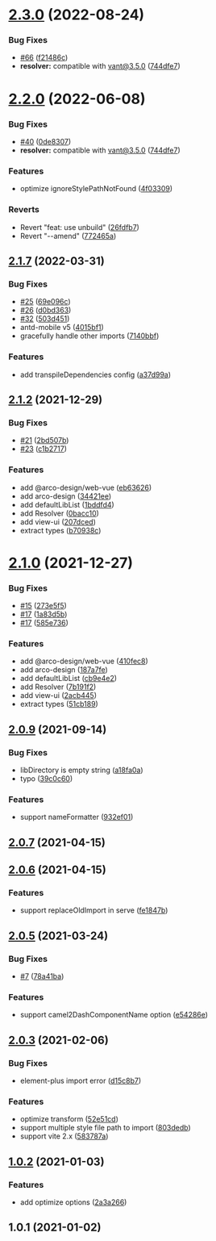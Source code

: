 # [2.3.0](https://github.com/onebay/vite-plugin-imp/compare/v2.1.8...v2.3.0) (2022-08-24)


### Bug Fixes

* [#66](https://github.com/onebay/vite-plugin-imp/issues/66) ([f21486c](https://github.com/onebay/vite-plugin-imp/commit/f21486c905a57d6a87a9b0f8541a4c92be9f3ee2))
* **resolver:** compatible with vant@3.5.0 ([744dfe7](https://github.com/onebay/vite-plugin-imp/commit/744dfe701df9d0cbe5d3dfa242bc072d447d1e57))

# [2.2.0](https://github.com/onebay/vite-plugin-imp/compare/v2.1.7...v2.2.0) (2022-06-08)


### Bug Fixes

* [#40](https://github.com/onebay/vite-plugin-imp/issues/40) ([0de8307](https://github.com/onebay/vite-plugin-imp/commit/0de8307fd6f91fe4dc7bba89dbd0123af69914dd))
* **resolver:** compatible with vant@3.5.0 ([744dfe7](https://github.com/onebay/vite-plugin-imp/commit/744dfe701df9d0cbe5d3dfa242bc072d447d1e57))


### Features

* optimize ignoreStylePathNotFound ([4f03309](https://github.com/onebay/vite-plugin-imp/commit/4f0330961421b092c53455353a2a1e86cd200333))


### Reverts

* Revert "feat: use unbuild" ([26fdfb7](https://github.com/onebay/vite-plugin-imp/commit/26fdfb7df151068cd67facbe8a4db4c28b8b8ac2))
* Revert "--amend" ([772465a](https://github.com/onebay/vite-plugin-imp/commit/772465ac725a513f0baa7cda19e4abe74554741d))



## [2.1.7](https://github.com/onebay/vite-plugin-imp/compare/v2.1.2...v2.1.7) (2022-03-31)


### Bug Fixes

* [#25](https://github.com/onebay/vite-plugin-imp/issues/25) ([69e096c](https://github.com/onebay/vite-plugin-imp/commit/69e096c59e05c02cb22024ca614e1e15a07a6584))
* [#26](https://github.com/onebay/vite-plugin-imp/issues/26) ([d0bd363](https://github.com/onebay/vite-plugin-imp/commit/d0bd363f628471bb527576b9111c7060f231350a))
* [#32](https://github.com/onebay/vite-plugin-imp/issues/32) ([503d451](https://github.com/onebay/vite-plugin-imp/commit/503d4512c803377f174dfc6df388b97caee3d011))
* antd-mobile v5 ([4015bf1](https://github.com/onebay/vite-plugin-imp/commit/4015bf13ba0e4112492a37562258300c098ba15e))
* gracefully handle other imports ([7140bbf](https://github.com/onebay/vite-plugin-imp/commit/7140bbf0d2f723bf7fa5fbfe2f628a5252837cc8))


### Features

* add transpileDependencies config ([a37d99a](https://github.com/onebay/vite-plugin-imp/commit/a37d99a8e2972f4152c17013e04e6ab37863fdec))



## [2.1.2](https://github.com/onebay/vite-plugin-imp/compare/v2.1.0...v2.1.2) (2021-12-29)


### Bug Fixes

* [#21](https://github.com/onebay/vite-plugin-imp/issues/21) ([2bd507b](https://github.com/onebay/vite-plugin-imp/commit/2bd507be80c18808cbb521d6cdfa44c36beef8d1))
* [#23](https://github.com/onebay/vite-plugin-imp/issues/23) ([c1b2717](https://github.com/onebay/vite-plugin-imp/commit/c1b27176025f9f8242d13aed872119ef8e58ac85))


### Features

* add @arco-design/web-vue ([eb63626](https://github.com/onebay/vite-plugin-imp/commit/eb636267363723aecf4f8a70e803641846774011))
* add arco-design ([34421ee](https://github.com/onebay/vite-plugin-imp/commit/34421eebb2786f718e930d8109b966de0bfb2f9c))
* add defaultLibList ([1bddfd4](https://github.com/onebay/vite-plugin-imp/commit/1bddfd4fdc5e4c4659a2518592bd86fcaed73b08))
* add Resolver ([0bacc10](https://github.com/onebay/vite-plugin-imp/commit/0bacc10a2049963c78897fedc0f53caf45c91c06))
* add view-ui ([207dced](https://github.com/onebay/vite-plugin-imp/commit/207dcedf2a4ff72af0ee03aef1bebf444ce8edf2))
* extract types ([b70938c](https://github.com/onebay/vite-plugin-imp/commit/b70938c622dfb548656b139040fc27e3cebdef17))



# [2.1.0](https://github.com/onebay/vite-plugin-imp/compare/v2.0.9...v2.1.0) (2021-12-27)


### Bug Fixes

* [#15](https://github.com/onebay/vite-plugin-imp/issues/15) ([273e5f5](https://github.com/onebay/vite-plugin-imp/commit/273e5f58a9be72aa70697bc05100541baf744bc5))
* [#17](https://github.com/onebay/vite-plugin-imp/issues/17) ([1a83d5b](https://github.com/onebay/vite-plugin-imp/commit/1a83d5ba9a03195b812d204adcead48455c6fc77))
* [#17](https://github.com/onebay/vite-plugin-imp/issues/17) ([585e736](https://github.com/onebay/vite-plugin-imp/commit/585e73648d9a19d9ab35118c23c8207fad6c6050))


### Features

* add @arco-design/web-vue ([410fec8](https://github.com/onebay/vite-plugin-imp/commit/410fec831adff9a06b964560b8ebe518fd4d90a5))
* add arco-design ([187a7fe](https://github.com/onebay/vite-plugin-imp/commit/187a7fe174bb2dd7200464a31e17b0ca11f79bdd))
* add defaultLibList ([cb9e4e2](https://github.com/onebay/vite-plugin-imp/commit/cb9e4e223d3ed360852f3ebaa33f236e686dd762))
* add Resolver ([7b191f2](https://github.com/onebay/vite-plugin-imp/commit/7b191f29466360a1911640b8029acdd32468ff26))
* add view-ui ([2acb445](https://github.com/onebay/vite-plugin-imp/commit/2acb445ad237f2f450c7b74c769b2e9455f7ec55))
* extract types ([51cb189](https://github.com/onebay/vite-plugin-imp/commit/51cb18921e7cf58367d582883d77a26c0d0adc61))



## [2.0.9](https://github.com/onebay/vite-plugin-imp/compare/v2.0.7...v2.0.9) (2021-09-14)


### Bug Fixes

* libDirectory is empty string ([a18fa0a](https://github.com/onebay/vite-plugin-imp/commit/a18fa0a02706579e3bddb1ae2847a28b61eb33cb))
* typo ([39c0c60](https://github.com/onebay/vite-plugin-imp/commit/39c0c6071e4c4829df9117f15df8effbf92fbf6b))


### Features

* support nameFormatter ([932ef01](https://github.com/onebay/vite-plugin-imp/commit/932ef013c450ed1fd94aff6cbe591b4cea8fc1b9))



## [2.0.7](https://github.com/onebay/vite-plugin-imp/compare/v2.0.6...v2.0.7) (2021-04-15)



## [2.0.6](https://github.com/onebay/vite-plugin-imp/compare/2.0.6...v2.0.6) (2021-04-15)


### Features

* support replaceOldImport in serve ([fe1847b](https://github.com/onebay/vite-plugin-imp/commit/fe1847b4004be3a641d218f0b5badfcdd09eda44))



## [2.0.5](https://github.com/onebay/vite-plugin-imp/compare/v2.0.3...v2.0.5) (2021-03-24)


### Bug Fixes

* [#7](https://github.com/onebay/vite-plugin-imp/issues/7) ([78a41ba](https://github.com/onebay/vite-plugin-imp/commit/78a41ba42d557e3de6faed98b335b8b340368b90))


### Features

* support camel2DashComponentName option ([e54286e](https://github.com/onebay/vite-plugin-imp/commit/e54286e9f21c4a73e9e0e367f5f84eb66465e69e))



## [2.0.3](https://github.com/onebay/vite-plugin-imp/compare/v1.0.2...v2.0.3) (2021-02-06)


### Bug Fixes

* element-plus import error ([d15c8b7](https://github.com/onebay/vite-plugin-imp/commit/d15c8b71bd9a92b7f85e243bf0cfd78065aa77bb))


### Features

* optimize transform ([52e51cd](https://github.com/onebay/vite-plugin-imp/commit/52e51cd3015925ee12ec631bf48f7bc1cb76697c))
* support multiple style file path to import ([803dedb](https://github.com/onebay/vite-plugin-imp/commit/803dedb85b1e1ae53b2461e7a7355207321ee4e7))
* support vite 2.x ([583787a](https://github.com/onebay/vite-plugin-imp/commit/583787a6ac75e077cc50491757be3215dcffcb65))



## [1.0.2](https://github.com/onebay/vite-plugin-imp/compare/v1.0.1...v1.0.2) (2021-01-03)


### Features

* add optimize options ([2a3a266](https://github.com/onebay/vite-plugin-imp/commit/2a3a266237c03c2d2c2122f4676218a55ff7cf52))



## 1.0.1 (2021-01-02)



